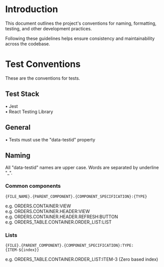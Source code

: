 # Introduction

This document outlines the project's conventions for naming, formatting, testing, and other development practices. 

Following these guidelines helps ensure consistency and maintainability across the codebase.

# Test Conventions

These are the conventions for tests.

## Test Stack

• Jest  
• React Testing Library

## General

• Tests must use the "data-testid" property

## Naming

All "data-testid" names are upper case. Words are separated by underline "_".

### Common components

```
{FILE_NAME}.{PARENT_COMPONENT}.{COMPONENT_SPECIFICATION}:{TYPE}
```

e.g. ORDERS.CONTAINER:VIEW  
e.g. ORDERS.CONTAINER.HEADER:VIEW  
e.g. ORDERS.CONTAINER.HEADER.REFRESH:BUTTON  
e.g. ORDERS_TABLE.CONTAINER.ORDER_LIST:LIST

### Lists

```
{FILE}.{PARENT_COMPONENT}.{COMPONENT_SPECIFICATION}:TYPE:{ITEM-${index}}
```

e.g. ORDERS_TABLE.CONTAINER.ORDER_LIST:ITEM-3 (Zero based index)


